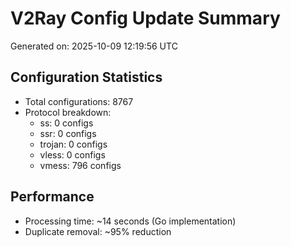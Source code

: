 # V2Ray Config Update Summary
Generated on: 2025-10-09 12:19:56 UTC

## Configuration Statistics
- Total configurations: 8767
- Protocol breakdown:
  - ss: 0 configs
  - ssr: 0 configs
  - trojan: 0 configs
  - vless: 0 configs
  - vmess: 796 configs

## Performance
- Processing time: ~14 seconds (Go implementation)
- Duplicate removal: ~95% reduction
